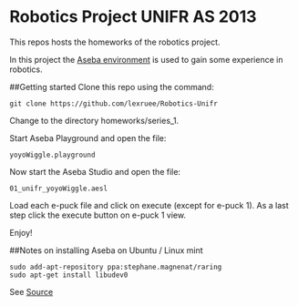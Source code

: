 Robotics Project UNIFR AS 2013
==============================
This repos hosts the homeworks of the robotics project.

In this project the [Aseba environment](https://aseba.wikidot.com/en:start) is used to gain some experience in robotics.

##Getting started
Clone this repo using the command:
```
git clone https://github.com/lexruee/Robotics-Unifr
```

Change to the directory homeworks/series_1.

Start Aseba Playground and open the file:
``` 
yoyoWiggle.playground
```
Now start the Aseba Studio and open the file:
```
01_unifr_yoyoWiggle.aesl
```

Load each e-puck file and click on execute (except for e-puck 1).
As a last step click the execute button on e-puck 1 view.

Enjoy!


##Notes on installing Aseba on Ubuntu / Linux mint
```
sudo add-apt-repository ppa:stephane.magnenat/raring
sudo apt-get install libudev0 
```

See [Source](https://aseba.wikidot.com/forum/t-683599)
